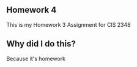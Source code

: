 ## Homework 4
This is my Homework 3 Assignment for CIS 2348

## Why did I do this?
Because it's homework

